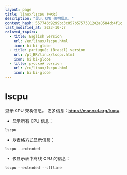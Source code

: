 ```yaml
---
layout: page
title: linux/lscpu (中文)
description: "显示 CPU 架构信息。"
content_hash: 557746d9299bd3c057b5757381282a8584db4f1c
last_modified_at: 2023-10-27
related_topics:
  - title: English version
    url: /en/linux/lscpu.html
    icon: bi bi-globe
  - title: português (Brasil) version
    url: /pt_BR/linux/lscpu.html
    icon: bi bi-globe
  - title: русский version
    url: /ru/linux/lscpu.html
    icon: bi bi-globe
---
```

# lscpu

显示 CPU 架构信息。
更多信息：<https://manned.org/lscpu>.

- 显示所有 CPU 信息：

`lscpu`

- 以表格方式显示信息：

`lscpu --extended`

- 仅显示表中离线 CPU 的信息：

`lscpu --extended --offline`
